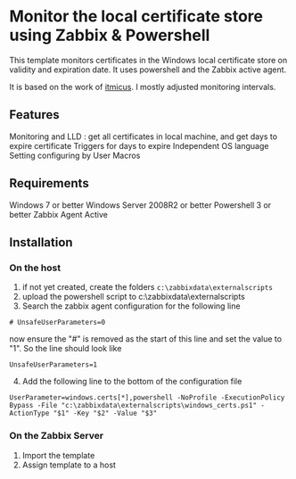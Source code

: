# Monitor the local certificate store using Zabbix & Powershell

This template monitors certificates in the Windows local certificate store on validity and expiration date.
It uses powershell and the Zabbix active agent.

It is based on the work of [itmicus](https://github.com/itmicus/zabbix/tree/master/Template%20Windows%20Certificates). I mostly adjusted monitoring intervals.

## Features

Monitoring and LLD : get all certificates in local machine, and get days to expire certificate
Triggers for days to expire
Independent OS language
Setting configuring by User Macros

## Requirements

Windows 7 or better
Windows Server 2008R2 or better
Powershell 3 or better
Zabbix Agent Active

## Installation

### On the host
1. if not yet created, create the folders `c:\zabbixdata\externalscripts`
2. upload the powershell script to c:\zabbixdata\externalscripts
3. Search the zabbix agent configuration for the following line

`# UnsafeUserParameters=0`

  now ensure the "#" is removed as the start of this line and set the value to "1".
  So the line should look like

`UnsafeUserParameters=1`

4. Add the following line to the bottom of the configuration file

`UserParameter=windows.certs[*],powershell -NoProfile -ExecutionPolicy Bypass -File "c:\zabbixdata\externalscripts\windows_certs.ps1" -ActionType "$1" -Key "$2" -Value "$3"`

### On the Zabbix Server
1. Import the template
2. Assign template to a host

